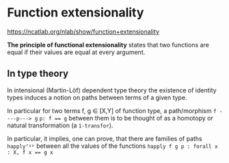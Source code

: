 # Function extensionality

https://ncatlab.org/nlab/show/function+extensionality

**The principle of functional extensionality** states that two functions are equal if their values are equal at every argument.

## In type theory

In intensional (Martin-Löf) dependent type theory the existence of identity types induces a notion on paths between terms of a given type.

In particular for two terms f, g ∈ [X,Y] 
of function type, a path/morphism `f ----p---> g` 
`p: f == g` 
between them is to be thought of as a homotopy or natural transformation (a `1-transfor`).

In particular, it implies, one can prove, that there are families of paths `happlyᶠᵍᵖ` between all the values of the functions 
`happly f g p : forall x : X, f x == g x`
